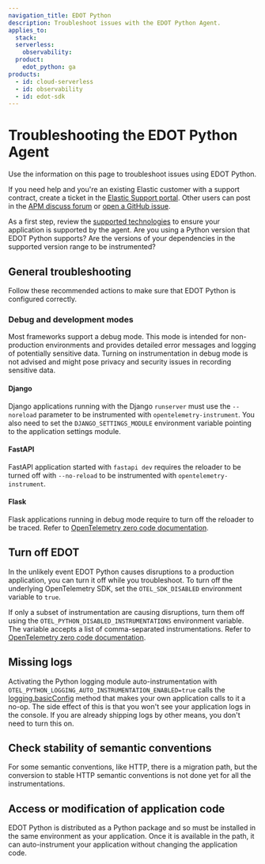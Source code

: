 ```yaml
---
navigation_title: EDOT Python
description: Troubleshoot issues with the EDOT Python Agent.
applies_to:
  stack:
  serverless:
    observability:
  product:
    edot_python: ga
products:
  - id: cloud-serverless
  - id: observability
  - id: edot-sdk
---
```


# Troubleshooting the EDOT Python Agent

Use the information on this page to troubleshoot issues using EDOT Python.

If you need help and you're an existing Elastic customer with a support contract, create a ticket in the [Elastic Support portal](https://support.elastic.co/customers/s/login/). Other users can post in the [APM discuss forum](https://discuss.elastic.co/c/apm) or [open a GitHub issue](https://github.com/elastic/elastic-otel-node/issues).

As a first step, review the [supported technologies](opentelemetry://reference/edot-sdks/python/supported-technologies.md) to ensure your application is supported by the agent. Are you using a Python version that EDOT Python supports? Are the versions of your dependencies in the supported version range to be instrumented?

## General troubleshooting

Follow these recommended actions to make sure that EDOT Python is configured correctly.

### Debug and development modes

Most frameworks support a debug mode. This mode is intended for non-production environments and provides detailed error messages and logging of potentially sensitive data. Turning on instrumentation in debug mode is not advised and might pose privacy and security issues in recording sensitive data.

#### Django

Django applications running with the Django `runserver` must use the `--noreload` parameter to be instrumented with `opentelemetry-instrument`. You also need to set the `DJANGO_SETTINGS_MODULE` environment variable pointing to the application settings module.

#### FastAPI

FastAPI application started with `fastapi dev` requires the reloader to be turned off with `--no-reload` to be instrumented with `opentelemetry-instrument`.

#### Flask

Flask applications running in debug mode require to turn off the reloader to be traced. Refer to [OpenTelemetry zero code documentation](https://opentelemetry.io/docs/zero-code/python/example/#instrumentation-while-debugging).

## Turn off EDOT

In the unlikely event EDOT Python causes disruptions to a production application, you can turn it off while you troubleshoot. To turn off the underlying OpenTelemetry SDK, set the `OTEL_SDK_DISABLED` environment variable to `true`.

If only a subset of instrumentation are causing disruptions, turn them off using the `OTEL_PYTHON_DISABLED_INSTRUMENTATIONS` environment variable. The variable accepts a list of comma-separated instrumentations. Refer to [OpenTelemetry zero code documentation](https://opentelemetry.io/docs/zero-code/python/configuration/#disabling-specific-instrumentations).

## Missing logs

Activating the Python logging module auto-instrumentation with `OTEL_PYTHON_LOGGING_AUTO_INSTRUMENTATION_ENABLED=true` calls the [logging.basicConfig](https://docs.python.org/3/library/logging.html#logging.basicConfig) method that makes your own application calls to it a no-op. The side effect of this is that you won't see your application logs in the console. If you are already shipping logs by other means, you don't need to turn this on.

## Check stability of semantic conventions

For some semantic conventions, like HTTP, there is a migration path, but the conversion to stable HTTP semantic conventions is not done yet for all the instrumentations.

## Access or modification of application code

EDOT Python is distributed as a Python package and so must be installed in the same environment as your application. Once it is available in the path, it can auto-instrument your application without changing the application code.
